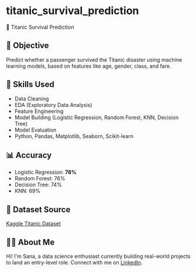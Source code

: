 # titanic_survival_prediction
 🚢 Titanic Survival Prediction

## 🎯 Objective
Predict whether a passenger survived the Titanic disaster using machine learning models, based on features like age, gender, class, and fare.

## 🧠 Skills Used
- Data Cleaning
- EDA (Exploratory Data Analysis)
- Feature Engineering
- Model Building (Logistic Regression, Random Forest, KNN, Decision Tree)
- Model Evaluation
- Python, Pandas, Matplotlib, Seaborn, Scikit-learn

## 📊 Accuracy
- Logistic Regression: **78%**
- Random Forest: 76%
- Decision Tree: 74%
- KNN: 69%



## 🔗 Dataset Source
[Kaggle Titanic Dataset](https://www.kaggle.com/competitions/titanic/data)

## 🙋‍♀️ About Me
Hi! I'm Sana, a data science enthusiast currently building real-world projects to land an entry-level role. Connect with me on [LinkedIn](https://www.linkedin.com/in/sana-datascience).
